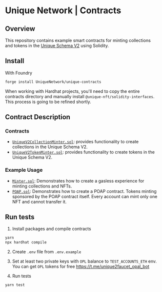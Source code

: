 # Unique Network | Contracts

## Overview

This repository contains example smart contracts for minting collections and tokens in the [Unique Schema V2](https://docs.uniquenetwork.dev/reference/schemas) using Solidity.

## Install

With Foundry

```sh
forge install UniqueNetwork/unique-contracts
```

When working with Hardhat projects, you'll need to copy the entire contracts directory and manually install `@unique-nft/solidity-interfaces`. This process is going to be refined shortly.

## Contract Description

### Contracts

- [`UniqueV2CollectionMinter.sol`](./contracts/UniqueV2CollectionMinter.sol): provides functionality to create collections in the Unique Schema V2.
- [`UniqueV2TokenMinter.sol`](./contracts/UniqueV2TokenMinter.sol): provides functionality to create tokens in the Unique Schema V2.

### Example Usage

- [`Minter.sol`](./contracts/recipes/Minter.sol): Demonstrates how to create a gasless experience for minting collections and NFTs.
- [`POAP.sol`](./contracts/recipes/POAP.sol): Demonstrates how to create a POAP contract. Tokens minting sponsored by the POAP contract itself. Every account can mint only one NFT and cannot transfer it.

## Run tests

1. Install packages and compile contracts

```bash
yarn
npx hardhat compile
```

2. Create `.env` file from `.env.example`
3. Set at least two private keys with `OPL` balance to `TEST_ACCOUNTS_ETH` env. You can get `OPL` tokens for free https://t.me/unique2faucet_opal_bot

4. Run tests

```bash
yarn test
```
